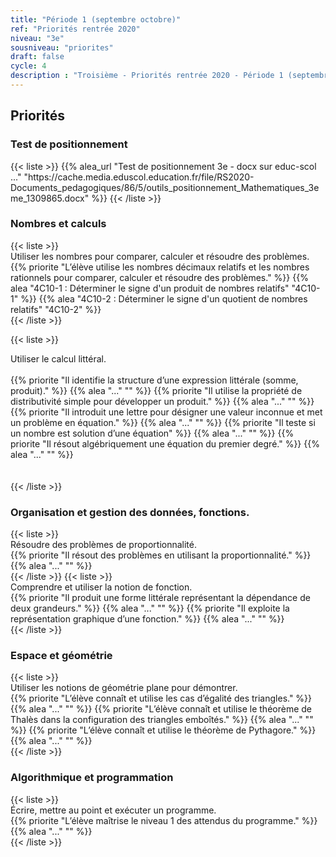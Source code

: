 ```yaml
---
title: "Période 1 (septembre octobre)"
ref: "Priorités rentrée 2020"
niveau: "3e"
sousniveau: "priorites"
draft: false
cycle: 4
description : "Troisième - Priorités rentrée 2020 - Période 1 (septembre octobre)"
---
```


<h2 class="ui horizontal divider header">Priorités</h2>
<h3 class="ui horizontal divider header">Test de positionnement</h3>
{{< liste >}}
	{{% alea_url "Test de positionnement 3e - docx sur educ-scol ..." "https://cache.media.eduscol.education.fr/file/RS2020-Documents_pedagogiques/86/5/outils_positionnement_Mathematiques_3eme_1309865.docx" %}}
{{< /liste >}}


<h3 class="ui horizontal divider header">Nombres et calculs</h3>
{{< liste >}}
	<div class="item">
		<i class="large black chevron circle right icon"></i> <div class="header content"> Utiliser les nombres pour comparer, calculer et résoudre des problèmes.</div>	
		<div class="ui middle aligned animated selection divided list">
			{{% priorite "L’élève utilise les nombres décimaux relatifs et les nombres rationnels pour comparer, calculer et résoudre des problèmes." %}}
			{{% alea "4C10-1 : Déterminer le signe d'un produit de nombres relatifs" "4C10-1" %}}
			{{% alea "4C10-2 : Déterminer le signe d'un quotient de nombres relatifs" "4C10-2" %}}			
		</div>	
	</div>	
{{< /liste >}}

{{< liste >}}
	<div class="item">
		<i class="large black chevron circle right icon"></i> <div class="header content"> Utiliser le calcul littéral.</div>	
		<div class="ui middle aligned animated selection divided list">
			{{% priorite "Il identifie la structure d’une expression littérale (somme, produit)." %}}
			{{% alea "..." "" %}}
			{{% priorite "Il utilise la propriété de distributivité simple pour développer un produit." %}}
			{{% alea "..." "" %}}
			{{% priorite "Il introduit une lettre pour désigner une valeur inconnue et met un problème en équation." %}}
			{{% alea "..." "" %}}
			{{% priorite "Il teste si un nombre est solution d’une équation" %}}
			{{% alea "..." "" %}}
			{{% priorite "Il résout algébriquement une équation du premier degré." %}}
			{{% alea "..." "" %}}
		</div>	
	</div>	
{{< /liste >}}

<h3 class="ui horizontal divider header">Organisation et gestion des données, fonctions.</h3>
{{< liste >}}
	<div class="item">
		<i class="large black chevron circle right icon"></i> <div class="header content"> Résoudre des problèmes de proportionnalité.</div>	
		<div class="ui middle aligned animated selection divided list">
			{{% priorite "Il résout des problèmes en utilisant la proportionnalité." %}}
			{{% alea "..." "" %}}
		</div>	
	</div>	
{{< /liste >}}
{{< liste >}}
	<div class="item">
		<i class="large black chevron circle right icon"></i> <div class="header content"> Comprendre et utiliser la notion de fonction.</div>	
		<div class="ui middle aligned animated selection divided list">
			{{% priorite "Il produit une forme littérale représentant la dépendance de deux grandeurs." %}}
			{{% alea "..." "" %}}
			{{% priorite "Il exploite la représentation graphique d’une fonction." %}}
			{{% alea "..." "" %}}
		</div>	
	</div>	
{{< /liste >}}

<h3 class="ui horizontal divider header">Espace et géométrie</h3>
{{< liste >}}
	<div class="item">
		<i class="large black chevron circle right icon"></i> <div class="header content"> Utiliser les notions de géométrie plane pour démontrer.</div>	
		<div class="ui middle aligned animated selection divided list">
			{{% priorite "L’élève connaît et utilise les cas d’égalité des triangles." %}}
			{{% alea "..." "" %}}
			{{% priorite "L’élève connaît et utilise le théorème de Thalès dans la configuration des triangles emboîtés." %}}
			{{% alea "..." "" %}}
			{{% priorite "L’élève connaît et utilise le théorème de Pythagore." %}}
			{{% alea "..." "" %}}
		</div>	
	</div>	
{{< /liste >}}

<h3 class="ui horizontal divider header">Algorithmique et programmation</h3>
{{< liste >}}
	<div class="item">
		<i class="large black chevron circle right icon"></i> <div class="header content">Écrire, mettre au point et exécuter un programme.</div>	
		<div class="ui middle aligned animated selection divided list">
			{{% priorite "L’élève maîtrise le niveau 1 des attendus du programme." %}}
			{{% alea "..." "" %}}
		</div>	
	</div>	
{{< /liste >}}

<!-- {{< liste_exercices >}}
	{{% alea_url "..." "" %}}
	{{% alea "..." "" %}}
{{< /liste_exercices >}}



{{< titre "Compléments numériques" >}}

{{< liste >}}
{{< /liste >}} -->
